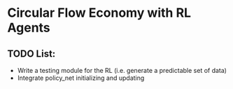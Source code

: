 # Circular Flow Economy with RL Agents

## TODO List:
* Write a testing module for the RL (i.e. generate a predictable set of data)
* Integrate policy_net initializing and updating